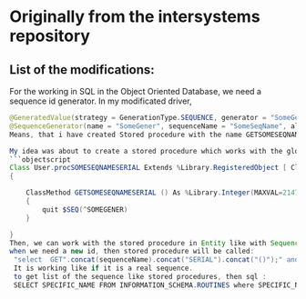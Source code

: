 # Originally from the intersystems repository
## List of the modifications:
For the working in SQL in the Object Oriented Database, we need a sequence id generator.
In my modificated driver,
```java
@GeneratedValue(strategy = GenerationType.SEQUENCE, generator = "SomeGener")
@SequenceGenerator(name = "SomeGener", sequenceName = "SomeSeqName", allocationSize = 1)
Means, that i have created Stored procedure with the name GETSOMESEQNAMESERIAL or if it doesn't exist, then automatically will be created.

My idea was about to create a stored procedure which works with the globals with the unique name:
```objectscript
Class User.procSOMESEQNAMESERIAL Extends %Library.RegisteredObject [ ClassType = "", DdlAllowed, Owner = {_SYSTEM}, Not ProcedureBlock ]
{

	ClassMethod GETSOMESEQNAMESERIAL () As %Library.Integer(MAXVAL=2147483647,MINVAL=-2147483648) [ SqlName = GETSOMESEQNAMESERIAL , SqlProc ]
	{
		quit $SEQ(^SOMEGENER)
	}

}
Then, we can work with the stored procedure in Entity like with Sequence.
when we need a new id, then stored procedure will be called:
 "select  GET".concat(sequenceName).concat("SERIAL").concat("()");" and expression on line quit $SEQ(^SOMEGENER) will return a number
 It is working like if it is a real sequence.
 to get list of the sequence like stored procedures, then sql :
 SELECT SPECIFIC_NAME FROM INFORMATION_SCHEMA.ROUTINES where SPECIFIC_NAME like 'GET%SERIAL'
  